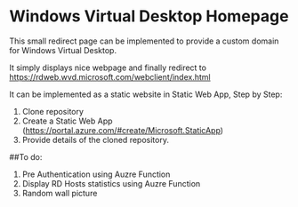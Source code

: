 # Windows Virtual Desktop Homepage

This small redirect page can be implemented to provide a custom domain for Windows Virtual Desktop.

It simply displays nice webpage and finally redirect to https://rdweb.wvd.microsoft.com/webclient/index.html

It can be implemented as a static website in Static Web App, Step by Step:
  1. Clone repository
  2. Create a Static Web App (https://portal.azure.com/#create/Microsoft.StaticApp)
  3. Provide details of the cloned repository.

##To do:
  1. Pre Authentication using Auzre Function
  2. Display RD Hosts statistics using Auzre Function
  3. Random wall picture
